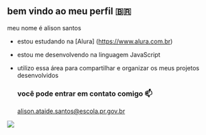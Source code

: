 ## bem vindo ao meu perfil 🇧🇷

meu nome é alison santos

- estou estudando na [Alura] (https://www.alura.com.br)
- estou me desenvolvendo na linguagem JavaScript
- utilizo essa área para compartilhar e organizar os meus projetos desenvolvidos 



  ### você pode entrar em contato comigo 📫

  alison.ataide.santos@escola.pr.gov.br

![](https://media1.tenor.com/m/TrRx4BzPXhIAAAAd/neymar-jr.gif)



